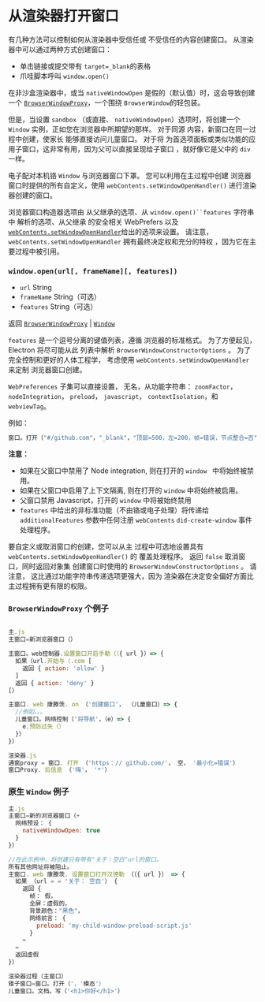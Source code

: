 # 从渲染器打开窗口

有几种方法可以控制如何从渲染器中受信任或 不受信任的内容创建窗口。 从渲染器中可以通过两种方式创建窗口：

- 单击链接或提交带有 `target=_blank`的表格
- 爪哇脚本呼叫 `window.open()`

在非沙盒渲染器中，或当 `nativeWindowOpen` 是假的（默认值）时，这会导致创建一个 [`BrowserWindowProxy`](browser-window-proxy.md)，一个围绕 `BrowserWindow`的轻包装。

但是，当设置 `sandbox` （或直接、 `nativeWindowOpen`）选项时，将创建一个 `Window` 实例，正如您在浏览器中所期望的那样。 对于同源 内容，新窗口在同一过程中创建，使家长 能够直接访问儿童窗口。 对于将 为首选项面板或类似功能的应用子窗口，这非常有用，因为父可以直接呈现给子窗口 ，就好像它是父中的 `div` 一样。

电子配对本机铬 `Window` 与浏览器窗口下罩。 您可以利用在主过程中创建 浏览器窗口时提供的所有自定义，使用 `webContents.setWindowOpenHandler()` 进行渲染器创建的窗口。

浏览器窗口构造器选项由 从父继承的选项、从 `window.open()``features` 字符串中 解析的选项、从父继承 的安全相关 WebPrefers 以及 [`webContents.setWindowOpenHandler`](web-contents.md#contentssetwindowopenhandlerhandler)给出的选项来设置。 请注意， `webContents.setWindowOpenHandler` 拥有最终决定权和充分的特权 ，因为它在主要过程中被引用。

### `window.open(url[, frameName][, features])`

* `url` String
* `frameName` String（可选）
* `features` String（可选）

返回 [`BrowserWindowProxy`](browser-window-proxy.md) | [`Window`](https://developer.mozilla.org/en-US/docs/Web/API/Window)

`features` 是一个逗号分离的键值列表，遵循 浏览器的标准格式。 为了方便起见，Electron 将尽可能从此 列表中解析 `BrowserWindowConstructorOptions` 。 为了完全控制和更好的人体工程学， 考虑使用 `webContents.setWindowOpenHandler` 来定制 浏览器窗口创建。

`WebPreferences` 子集可以直接设置， 无名，从功能字符串： `zoomFactor`， `nodeIntegration`， `preload`， `javascript`， `contextIsolation`，和 `webviewTag`。

例如：

```js
窗口。打开（"#/github.com"，"_blank"，"顶部=500，左=200，帧=错误，节点整合=否"）
```

**注意：**

* 如果在父窗口中禁用了 Node integration, 则在打开的 `window ` 中将始终被禁用。
* 如果在父窗口中启用了上下文隔离, 则在打开的 ` window ` 中将始终被启用。
* 父窗口禁用 Javascript，打开的 `window` 中将被始终禁用
* `features` 中给出的非标准功能（不由铬或电子处理）将传递给 `additionalFeatures` 参数中任何注册 `webContents` `did-create-window` 事件处理程序。

要自定义或取消窗口的创建，您可以从主 过程中可选地设置具有 `webContents.setWindowOpenHandler()` 的 覆盖处理程序。 返回 `false` 取消窗口，同时返回对象集 创建窗口时使用的 `BrowserWindowConstructorOptions` 。 请注意， 这比通过功能字符串传递选项更强大，因为 渲染器在决定安全偏好方面比 主过程拥有更有限的权限。

### `BrowserWindowProxy` 个例子

```javascript

主.js
主窗口=新浏览器窗口（）

主窗口。web控制器.设置窗口开启手勒（（{ url }）=> {
  如果（url.开始与（.com [
    返回 { action: 'allow' }
  ]
  返回 { action: 'deny' }
[）

主窗口. web 康滕茨. on （'创建窗口'， （儿童窗口）=> {
  //例如。。。
  儿童窗口。网络控制（'将导航'，（e）=> {
    e.预防过失（）
  }）
}）
```

```javascript
渲染器.js
通窗proxy = 窗口. 打开 （'https：// github.com/'， 空， '最小化=错误'）
窗口Proxy. 后信息 （'嗨'， '*'）
```

### 原生 `Window` 例子

```javascript
主.js
主窗口=新的浏览器窗口（+
  网络预设： {
    nativeWindowOpen: true
  }
}）

//在此示例中，将创建只有带有"关于：空白"url的窗口。
所有其他网址将被阻止。
主窗口. web 康滕茨. 设置窗口打开汉德勒 （（{ url }） => {
  如果 （url = = '关于： 空白'） {
    返回 {
      帧： 假，
      全屏：虚假的，
      背景颜色："黑色"，
      网络前言： {
        preload: 'my-child-window-preload-script.js'
      }
    =
  =
  返回虚假
}）
```

```javascript
渲染器过程（主窗口）
锥子窗口=窗口。打开（'，'模态'）
儿童窗口。文档。写（'<h1>你好</h1>'）
```
